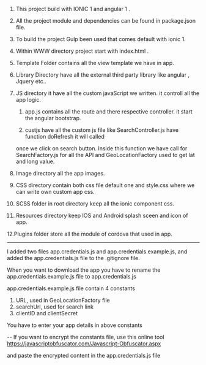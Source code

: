 1. This project build with IONIC 1 and angular 1 .


2. All the project module and dependencies can be found in package.json file.


3. To build the project Gulp been used that comes default with ionic 1.


4. Within WWW directory project start with index.html .


5. Template Folder contains all the view template we have in app.


6. Library Directory have all the external third party library like angular , Jquery etc..


7. JS directory it have all the custom javaScript we written. it controll all the app logic.
   
     
	1. app.js contains all the route and there respective controller. it start the angular bootstrap.
     
     
	2. custjs have all the custom js file like SearchController.js have function doRefresh it will called
        
	once we click on search button. Inside this function we have call for SearchFactory.js 
	for all the API
 and GeoLocationFactory used to get lat and long value.
        

8. Image directory all the app images.


9. CSS directory contain both css file default one and style.css where we can write own custom app css.


10. SCSS folder in root directory keep all the ionic component css.


11. Resources directory keep IOS and Android splash sceen and icon of app.


12.Plugins folder store all the module of cordova that used in app.


----

I added two files app.credentials.js and app.credentials.example.js, and added the app.credentials.js file to the .gitignore file.

When you want to download the app you have to rename the app.credentials.example.js file to app.credentials.js

app.credentials.example.js file contain 4 constants
1. URL, used in GeoLocationFactory file
2. searchUrl, used for search link
3. clientID and clientSecret

You have to enter your app details in above constants

--
If you want to encrypt the constants file, use this online tool https://javascriptobfuscator.com/Javascript-Obfuscator.aspx


and paste the encrypted content in the app.credentials.js file



